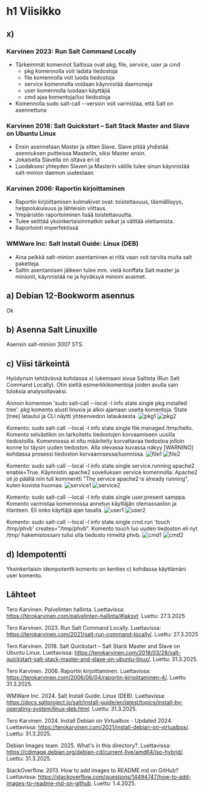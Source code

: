 # h1 Viisikko
## x)
### Karvinen 2023: Run Salt Command Locally
- Tärkeimmät komennot Saltissa ovat pkg, file, service, user ja cmd
  - pkg komennolla voit ladata tiedostoja
  - file komennolla voit luoda tiedostoja
  - service komennolla voidaan käynnistää daemoneja
  - user komennolla luodaan käyttäjiä
  - cmd ajaa komentoja/luo tiedostoja
- Komennolla sudo salt-call --version voit varmistaa, että Salt on asennettuna

### Karvinen 2018: Salt Quickstart – Salt Stack Master and Slave on Ubuntu Linux
- Ensin asennetaan Master ja sitten Slave. Slave pitää yhdistää asennuksen puitteissa Masteriin, siksi Master ensin.
- Jokaisella Slavella on oltava eri id
- Luodaksesi yhteyden Slaven ja Masterin välille tulee sinun käynnistää salt-minion daemon uudestaan.

### Karvinen 2006: Raportin kirjoittaminen
- Raportin kirjoittamisen kulmakivet ovat: toistettavuus, täsmällisyys, helppolukuisuus ja lähteisiin viittaus.
- Ympäristön raportoiminen lisää toistettavuutta.
- Tulee selittää yksinkertaisimmatkin seikat ja välttää olettamista.
- Raportointi imperfektissä

### WMWare Inc: Salt Install Guide: Linux (DEB)
- Aina pelkkä salt-minion asentaminen ei riitä vaan voit tarvita muita salt paketteja.
- Saltin asentamisen jälkeen tulee mm. vielä konffata Salt master ja minionit, käynnistää ne ja hyväksyä minioni avaimet.

## a) Debian 12-Bookworm asennus
Ok

## b) Asenna Salt Linuxille
Asensin salt-minion 3007 STS.

## c) Viisi tärkeintä
Hyödynsin tehtävässä kohdassa x) lukemaani sivua Saltista (Run Salt Command Locally). Otin sieltä esimerkkikomentoja joiden avulla sain tuloksia analysoitavaksi.

Annoin komennon 'sudo salt-call --local -l info state.single pkg.installed tree'. pkg komento alusti linuxia ja alkoi ajamaan useita komentoja. State [tree] latautui ja CLI näytti yhteenvedon latauksesta.
![pkg1](https://github.com/samulinen/palvelintenhallinta/blob/0f89224409f2178000843183091681a2ee893727/pkgkomento_komennot.png)
![pkg2](https://github.com/samulinen/palvelintenhallinta/blob/0f89224409f2178000843183091681a2ee893727/pkgkomento_yhteenveto.png)

Komento: sudo salt-call --local -l info state.single file.managed /tmp/hello. Komento selvästikin on tarkoitettu tiedostojen korvaamiseen uusilla tiedostoilla. Komennossa ei oltu määritelty korvattavaa tiedostoa jolloin konne loi täysin uuden tiedoston. Alla olevassa kuvassa näkyy [WARNING] kohdassa prosessi tiedoston korvaamisessa/luonnissa.
![file1](https://github.com/samulinen/palvelintenhallinta/blob/0f89224409f2178000843183091681a2ee893727/file1.png)
![file2](https://github.com/samulinen/palvelintenhallinta/blob/0f89224409f2178000843183091681a2ee893727/file2.png)

Komento: sudo salt-call --local -l info state.single service.running apache2 enable=True. Käynnistin apache2 sovelluksen service komennolla. Apache2 oli jo päällä niin tuli kommentti "The service apache2 is already running", kuten kuvista huomaa.
![service1](https://github.com/samulinen/palvelintenhallinta/blob/0f89224409f2178000843183091681a2ee893727/service1.png)
![service2](https://github.com/samulinen/palvelintenhallinta/blob/0f89224409f2178000843183091681a2ee893727/service2.png)

Komento: sudo salt-call --local -l info state.single user.present samppa. Komento varmistaa komennossa annetun käyttäjän olemassaolon ja tilanteen. Eli onko käyttäjä ajan tasalla.
![user1](https://github.com/samulinen/palvelintenhallinta/blob/0f89224409f2178000843183091681a2ee893727/user1.png)
![user2](https://github.com/samulinen/palvelintenhallinta/blob/0f89224409f2178000843183091681a2ee893727/user2.png)

Komento: sudo salt-call --local -l info state.single cmd.run 'touch /tmp/phvb' creates="/tmp/phvb". Komento touch luo uuden tiedoston eli nyt /tmp/ hakemistossani tulisi olla tiedosto nimeltä phvb.
![cmd1](https://github.com/samulinen/palvelintenhallinta/blob/0f89224409f2178000843183091681a2ee893727/cmd1.png)
![cmd2](https://github.com/samulinen/palvelintenhallinta/blob/0f89224409f2178000843183091681a2ee893727/cmd2.png)

## d) Idempotentti
Yksinkertaisin idempotentti komento on kenties c) kohdassa käyttämäni user komento.

## Lähteet
Tero Karvinen. Palvelinten hallinta. Luettavissa: https://terokarvinen.com/palvelinten-hallinta/#laksyt. Luettu: 27.3.2025

Tero Karvinen. 2023. Run Salt Command Locally. Luettavissa: https://terokarvinen.com/2021/salt-run-command-locally/. Luettu: 27.3.2025

Tero Karvinen. 2018. Salt Quickstart – Salt Stack Master and Slave on Ubuntu Linux. Luettavissa: https://terokarvinen.com/2018/03/28/salt-quickstart-salt-stack-master-and-slave-on-ubuntu-linux/. Luettu: 31.3.2025.

Tero Karvinen. 2006. Raportin kirjoittaminen. Luettavissa: https://terokarvinen.com/2006/06/04/raportin-kirjoittaminen-4/. Luettu 31.3.2025.

WMWare Inc. 2024. Salt Install Guide: Linux (DEB). Luettavissa: https://docs.saltproject.io/salt/install-guide/en/latest/topics/install-by-operating-system/linux-deb.html. Luettu: 31.3.2025.

Tero Karvinen. 2024. Install Debian on Virtualbox - Updated 2024. Luettavissa: https://terokarvinen.com/2021/install-debian-on-virtualbox/. Luettu: 31.3.2025.

Debian Images team. 2025. What's in this directory?. Luettavissa: https://cdimage.debian.org/debian-cd/current-live/amd64/iso-hybrid/. Luettu: 31.3.2025.

StackOverflow. 2013. How to add images to README.md on GitHub? Luettavissa: https://stackoverflow.com/questions/14494747/how-to-add-images-to-readme-md-on-github. Luettu: 1.4.2025.
